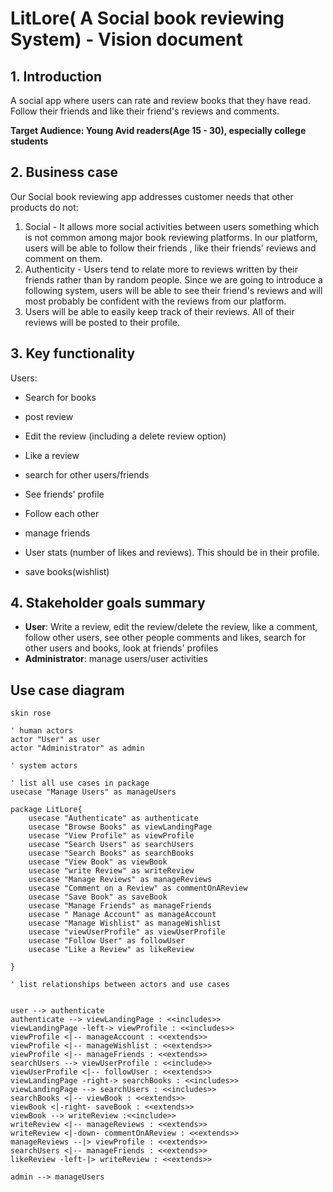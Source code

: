 
# LitLore( A Social book reviewing System) - Vision document

## 1. Introduction
 A social app where users can rate and review books that they have read. Follow their friends and like their friend's reviews 
and comments. 

**Target Audience: Young Avid readers(Age 15 - 30), especially college students**

## 2. Business case
Our Social book reviewing app addresses customer needs that other products do not:
1. Social - It allows more social activities between users something which is not common among major book reviewing platforms.
         In our platform, users will be able to follow their friends , like their friends' reviews and comment on them.
2. Authenticity - Users tend to relate more to reviews written by their friends rather than by random people. Since we are 
         going to introduce a following system, users will be able to see their friend's reviews and will most probably be confident
         with the reviews from our platform.
3. Users will be able to easily keep track of their reviews. All of their reviews will be posted to their profile.

## 3. Key functionality
Users:
- Search for books
- post review 
- Edit the review (including a delete review option)
- Like a review
- search for other users/friends
- See friends' profile
- Follow each other
- manage friends
- User stats (number of likes and reviews). This should be in their profile.


- save books(wishlist)

## 4. Stakeholder goals summary
- **User**: Write a review, edit the review/delete the review, like a comment, follow other users, 
            see other people comments and likes, search for other users and books, look at friends' profiles 
- **Administrator**: manage users/user activities


## Use case diagram

```plantuml
skin rose

' human actors
actor "User" as user
actor "Administrator" as admin

' system actors

' list all use cases in package
usecase "Manage Users" as manageUsers
 
package LitLore{
    usecase "Authenticate" as authenticate
    usecase "Browse Books" as viewLandingPage
    usecase "View Profile" as viewProfile
    usecase "Search Users" as searchUsers
    usecase "Search Books" as searchBooks
    usecase "View Book" as viewBook
    usecase "write Review" as writeReview
    usecase "Manage Reviews" as manageReviews
    usecase "Comment on a Review" as commentOnAReview
    usecase "Save Book" as saveBook
    usecase "Manage Friends" as manageFriends
    usecase " Manage Account" as manageAccount
    usecase "Manage Wishlist" as manageWishlist
    usecase "viewUserProfile" as viewUserProfile
    usecase "Follow User" as followUser
    usecase "Like a Review" as likeReview
   
}

' list relationships between actors and use cases


user --> authenticate
authenticate --> viewLandingPage : <<includes>>
viewLandingPage -left-> viewProfile : <<includes>>
viewProfile <|-- manageAccount : <<extends>>
viewProfile <|-- manageWishlist : <<extends>>
viewProfile <|-- manageFriends : <<extends>>
searchUsers --> viewUserProfile : <<include>>
viewUserProfile <|-- followUser : <<extends>>
viewLandingPage -right-> searchBooks : <<includes>>
viewLandingPage --> searchUsers : <<includes>>
searchBooks <|-- viewBook : <<extends>>
viewBook <|-right- saveBook : <<extends>>
viewBook --> writeReview :<<include>>
writeReview <|-- manageReviews : <<extends>>
writeReview <|-down- commentOnAReview : <<extends>>
manageReviews --|> viewProfile : <<extends>>
searchUsers <|-- manageFriends : <<extends>>
likeReview -left-|> writeReview : <<extends>>

admin --> manageUsers
```